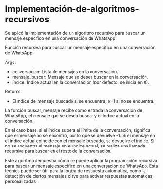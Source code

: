 # Implementación-de-algoritmos-recursivos

Se aplicó la implementación de un algoritmo recursivo para buscar un mensaje específico en una conversación de WhatsApp.

Función recursiva para buscar un mensaje específico en una conversación de WhatsApp.

   Args:
   - conversacion: Lista de mensajes en la conversación.
   - mensaje_buscar: Mensaje que se desea buscar en la conversación.
   - índice: Índice actual en la conversación (por defecto, se inicia en 0).

   Returns:
   - El índice del mensaje buscado si se encuentra, o -1 si no se encuentra.
     

La función buscar_mensaje recibe como entrada la conversación de WhatsApp, el mensaje que se desea buscar y el índice actual en la conversación.

En el caso base, si el índice supera el límite de la conversación, significa que el mensaje no se encontró, por lo que se devuelve -1.
Si el mensaje en el índice actual coincide con el mensaje buscado, se devuelve el índice.
Si no se encuentra el mensaje en el índice actual, se realiza una llamada recursiva para buscar en el resto de la conversación.

Este algoritmo demuestra cómo se puede aplicar la programación recursiva para buscar un mensaje específico en una conversación de WhatsApp. Esta técnica puede ser útil para la lógica de respuesta automática, como la detección de ciertos mensajes clave para activar respuestas automáticas personalizadas.

